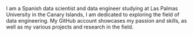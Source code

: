 I am a Spanish data scientist and data engineer studying at Las Palmas University in the Canary Islands, I am dedicated to exploring the field of data engineering. My GitHub account showcases my passion and skills, as well as my various projects and research in the field.
